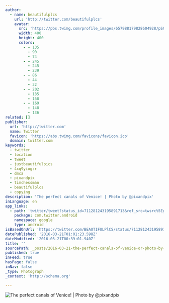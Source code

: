 ```yaml
---
author:
  - name: beautifulplcs
    url: 'http://twitter.com/beautifulplcs'
    avatar:
      src: 'https://pbs.twimg.com/profile_images/657988179828604928/pS97oW_f_400x400.jpg'
      width: 400
      height: 400
      colors:
        - - 135
          - 90
          - 74
        - - 245
          - 245
          - 239
        - - 86
          - 44
          - 32
        - - 202
          - 185
          - 168
        - - 169
          - 148
          - 136
related: []
publisher:
  url: 'http://twitter.com'
  name: Twitter
  favicon: 'https://abs.twimg.com/favicons/favicon.ico'
  domain: twitter.com
keywords:
  - twitter
  - location
  - tweet
  - justbeautifulpics
  - 4xq9yiogzr
  - dmca
  - pixandpix
  - timchessman
  - beautifulplcs
  - copying
description: 'The perfect canals of Venice! | Photo by @pixandpix'
inLanguage: en
app_links:
  - path: 'twitter/tweet?status_id=711281243195891713&ref_src=twsrc%5Egoogle%7Ctwcamp%5Eandroidseo%7Ctwgr%5Estatus%7Ctwterm%5E711281243195891713'
    package: com.twitter.android
    namespace: google
    type: android
isBasedOnUrl: 'https://twitter.com/BEAUTIFULPlCS/status/711281243195891713?lang=en-gb'
datePublished: '2016-03-21T01:01:23.598Z'
dateModified: '2016-03-21T00:39:01.940Z'
title: ''
sourcePath: _posts/2016-03-21-the-perfect-canals-of-venice-or-photo-by-pixandpix.md
published: true
inFeed: true
hasPage: false
inNav: false
_type: Photograph
_context: 'http://schema.org'

---
```

![The perfect canals of Venice! | Photo by @pixandpix](https://pbs.twimg.com/media/Cd76hWKWEAAmuow.jpg:large)